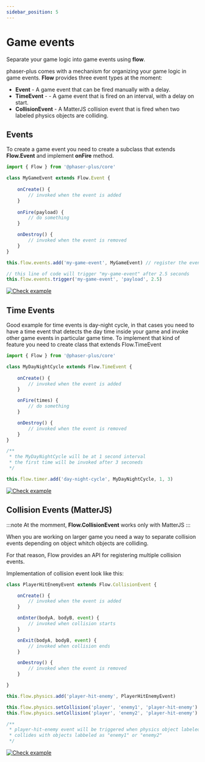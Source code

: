 ```yaml
---
sidebar_position: 5
---
```


# Game events

Separate your game logic into game events using **flow**.

phaser-plus comes with a mechanism for organizing your game logic in game events. **Flow** provides three event types at the moment:

- **Event** - A game event that can be fired manually with a delay.
- **TimeEvent** - - A game event that is fired on an interval, with a delay on start.
- **CollisionEvent** - A MatterJS collision event that is fired when two labeled physics objects are colliding.

## Events
To create a game event you need to create a subclass that extends **Flow.Event** and implement **onFire** method.

```js title=events/MyGameEvent.js showLineNumbers
import { Flow } from '@phaser-plus/core'

class MyGameEvent extends Flow.Event {
    
    onCreate() {
        // invoked when the event is added
    }
    
    onFire(payload) {
        // do something
    }

    onDestroy() {
        // invoked when the event is removed
    }
}
```

```js
this.flow.events.add('my-game-event', MyGameEvent) // register the event
```

```js
// this line of code will trigger "my-game-event" after 2.5 seconds
this.flow.events.trigger('my-game-event', 'payload', 2.5)
```
[![Check example](https://img.shields.io/badge/CHECK_EXAMPLE-blue?style=for-the-badge)](/examples/run?demo=game-events)

## Time Events
Good example for time events is day-night cycle, in that cases you need to have a time event that detects the day time inside your game and invoke other game events in particular game time.
To implement that kind of feature you need to create class that extends Flow.TimeEvent

```js title=events/MyDayNightCycle.js showLineNumbers
import { Flow } from '@phaser-plus/core'

class MyDayNightCycle extends Flow.TimeEvent {
    
    onCreate() {
        // invoked when the event is added
    }

    onFire(times) {
        // do something
    }

    onDestroy() {
        // invoked when the event is removed
    }
}
```

```js
/**
 * the MyDayNightCycle will be at 1 second interval
 * the first time will be invoked after 3 seconeds
 */

this.flow.timer.add('day-night-cycle', MyDayNightCycle, 1, 3)
```
[![Check example](https://img.shields.io/badge/CHECK_EXAMPLE-blue?style=for-the-badge)](/examples/run?demo=time-events)

## Collision Events (MatterJS)

:::note
At the momment, **Flow.CollisionEvent** works only with MatterJS
:::

When you are working on larger game you need a way to separate collision events depending on object whitch objects are colliding.

For that reason, Flow provides an API for registering multiple collision events.

Implementation of collision event look like this:
```js title=events/PlayerHitEnemyEvent.js showLineNumbers
class PlayerHitEnemyEvent extends Flow.CollisionEvent {

    onCreate() {
        // invoked when the event is added
    }

    onEnter(bodyA, bodyB, event) {
        // invoked when collision starts
    }

    onExit(bodyA, bodyB, event) {
        // invoked when collision ends
    }

    onDestroy() {
        // invoked when the event is removed
    }

}
```

```js
this.flow.physics.add('player-hit-enemy', PlayerHitEnemyEvent)

this.flow.physics.setCollision('player', 'enemy1', 'player-hit-enemy')
this.flow.physics.setCollision('player', 'enemy2', 'player-hit-enemy')

/**
 * player-hit-enemy event will be triggered when physics object labeled as "player"
 * collides with objects labbeled as "enemy1" or "enemy2"
 */
```
[![Check example](https://img.shields.io/badge/CHECK_EXAMPLE-blue?style=for-the-badge)](/examples/run?demo=collision-events)
